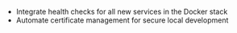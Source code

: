 - Integrate health checks for all new services in the Docker stack
- Automate certificate management for secure local development
